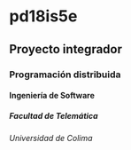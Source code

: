 # pd18is5e
## Proyecto integrador
### Programación distribuida
#### Ingeniería de Software
##### Facultad de Telemática
###### Universidad de Colima
